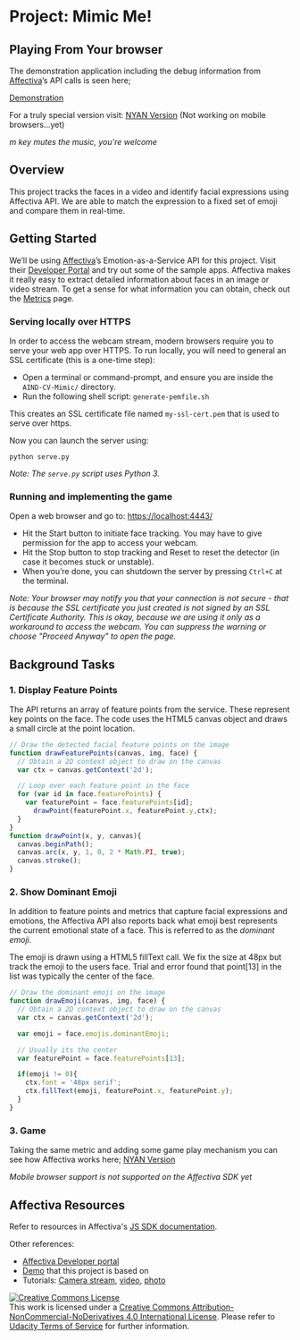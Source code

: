 # Project: Mimic Me!

## Playing From Your browser

The demonstration application including the debug information from [Affectiva](http://www.affectiva.com/)’s API calls is seen here;

[Demonstration](https://johncarpenter.github.io/AIND-CV-Mimic/)

For a truly special version visit:
[NYAN Version](https://johncarpenter.github.io/AIND-CV-Mimic/game.html) (Not working on mobile browsers...yet)

*m key mutes the music, you're welcome*

## Overview

This project tracks the faces in a video and identify facial expressions using Affectiva API. We are able to match the expression to a fixed set of emoji and compare them in real-time.

## Getting Started

We’ll be using [Affectiva](http://www.affectiva.com/)’s Emotion-as-a-Service API for this project. Visit their [Developer Portal](http://developer.affectiva.com/) and try out some of the sample apps. Affectiva makes it really easy to extract detailed information about faces in an image or video stream. To get a sense for what information you can obtain, check out the [Metrics](http://developer.affectiva.com/metrics/) page.

### Serving locally over HTTPS

In order to access the webcam stream, modern browsers require you to serve your web app over HTTPS. To run locally, you will need to general an SSL certificate (this is a one-time step):

- Open a terminal or command-prompt, and ensure you are inside the `AIND-CV-Mimic/` directory.
- Run the following shell script: `generate-pemfile.sh`

This creates an SSL certificate file named `my-ssl-cert.pem` that is used to serve over https.

Now you can launch the server using:

```
python serve.py
```

_Note: The `serve.py` script uses Python 3._

### Running and implementing the game

Open a web browser and go to: [https://localhost:4443/](https://localhost:4443/)

- Hit the Start button to initiate face tracking. You may have to give permission for the app to access your webcam.
- Hit the Stop button to stop tracking and Reset to reset the detector (in case it becomes stuck or unstable).
- When you’re done, you can shutdown the server by pressing `Ctrl+C` at the terminal.

_Note: Your browser may notify you that your connection is not secure - that is because the SSL certificate you just created is not signed by an SSL Certificate Authority‎. This is okay, because we are using it only as a workaround to access the webcam. You can suppress the warning or choose "Proceed Anyway" to open the page._

## Background Tasks

### 1. Display Feature Points

The API returns an array of feature points from the service. These represent key points on the face. The code uses the HTML5 canvas object and draws a small circle at the point location.

```javascript
// Draw the detected facial feature points on the image
function drawFeaturePoints(canvas, img, face) {
  // Obtain a 2D context object to draw on the canvas
  var ctx = canvas.getContext('2d');

  // Loop over each feature point in the face
  for (var id in face.featurePoints) {
    var featurePoint = face.featurePoints[id];
      drawPoint(featurePoint.x, featurePoint.y,ctx);
  }
}
function drawPoint(x, y, canvas){
  canvas.beginPath();
  canvas.arc(x, y, 1, 0, 2 * Math.PI, true);
  canvas.stroke();
}
```
### 2. Show Dominant Emoji

In addition to feature points and metrics that capture facial expressions and emotions, the Affectiva API also reports back what emoji best represents the current emotional state of a face. This is referred to as the _dominant emoji_.

The emoji is drawn using a HTML5 fillText call. We fix the size at 48px but track the emoji to the users face. Trial and error found that point[13] in the list was typically the center of the face.

```javascript
// Draw the dominant emoji on the image
function drawEmoji(canvas, img, face) {
  // Obtain a 2D context object to draw on the canvas
  var ctx = canvas.getContext('2d');

  var emoji = face.emojis.dominantEmoji;

  // Usually its the center
  var featurePoint = face.featurePoints[13];

  if(emoji != 0){
    ctx.font = '48px serif';
    ctx.fillText(emoji, featurePoint.x, featurePoint.y);
  }
}
```

### 3. Game

Taking the same metric and adding some game play mechanism you can see how Affectiva works here;
[NYAN Version](https://johncarpenter.github.io/AIND-CV-Mimic/game.html)

*Mobile browser support is not supported on the Affectiva SDK yet*

## Affectiva Resources

Refer to resources in Affectiva's [JS SDK documentation](https://affectiva.readme.io/docs/getting-started-with-the-emotion-sdk-for-javascript).

Other references:

- [Affectiva Developer portal](http://developer.affectiva.com/index.html)
- [Demo](https://jsfiddle.net/affectiva/opyh5e8d/show/) that this project is based on
- Tutorials:
 [Camera stream](https://affectiva.readme.io/docs/analyze-the-camera-stream-3), [video](https://affectiva.readme.io/docs/analyze-a-video-frame-stream-4), [photo](https://affectiva.readme.io/docs/analyze-a-photo-3)


<a rel="license" href="http://creativecommons.org/licenses/by-nc-nd/4.0/"><img alt="Creative Commons License" style="border-width:0" src="https://i.creativecommons.org/l/by-nc-nd/4.0/88x31.png" /></a><br />This work is licensed under a <a rel="license" href="http://creativecommons.org/licenses/by-nc-nd/4.0/">Creative Commons Attribution-NonCommercial-NoDerivatives 4.0 International License</a>. Please refer to [Udacity Terms of Service](https://www.udacity.com/legal) for further information.
